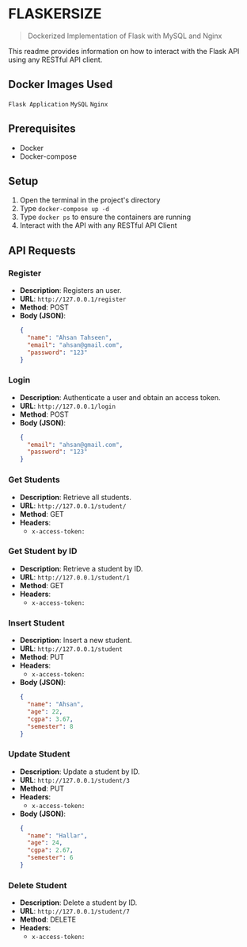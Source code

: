 # FLASKERSIZE
> Dockerized Implementation of Flask with MySQL and Nginx

This readme provides information on how to interact with the Flask API using any RESTful API client.

## Docker Images Used
```Flask Application```
```MySQL```
```Nginx```


## Prerequisites

- Docker
- Docker-compose

## Setup

1. Open the terminal in the project's directory
2. Type ```docker-compose up -d```
3. Type ```docker ps``` to ensure the containers are running
4. Interact with the API with any RESTful API Client

## API Requests

### Register

- **Description**: Registers an user.
- **URL**: `http://127.0.0.1/register`
- **Method**: POST
- **Body (JSON)**:
  ```json
  {
    "name": "Ahsan Tahseen",
    "email": "ahsan@gmail.com",
    "password": "123"
  }


### Login

- **Description**: Authenticate a user and obtain an access token.
- **URL**: `http://127.0.0.1/login`
- **Method**: POST
- **Body (JSON)**:
  ```json
  {
    "email": "ahsan@gmail.com",
    "password": "123"
  }

### Get Students

- **Description**: Retrieve all students.
- **URL**: `http://127.0.0.1/student/`
- **Method**: GET
- **Headers**:
  - `x-access-token: `


### Get Student by ID

- **Description**: Retrieve a student by ID.
- **URL**: `http://127.0.0.1/student/1`
- **Method**: GET
- **Headers**:
  - `x-access-token: `

### Insert Student

- **Description**: Insert a new student.
- **URL**: `http://127.0.0.1/student`
- **Method**: PUT
- **Headers**:
  - `x-access-token: `
- **Body (JSON)**:
  ```json
  {
    "name": "Ahsan",
    "age": 22,
    "cgpa": 3.67,
    "semester": 8
  }

### Update Student

- **Description**: Update a student by ID.
- **URL**: `http://127.0.0.1/student/3`
- **Method**: PUT
- **Headers**:
  - `x-access-token: `
- **Body (JSON)**:
  ```json
  {
    "name": "Hallar",
    "age": 24,
    "cgpa": 2.67,
    "semester": 6
  }

### Delete Student

- **Description**: Delete a student by ID.
- **URL**: `http://127.0.0.1/student/7`
- **Method**: DELETE
- **Headers**:
  - `x-access-token: `
